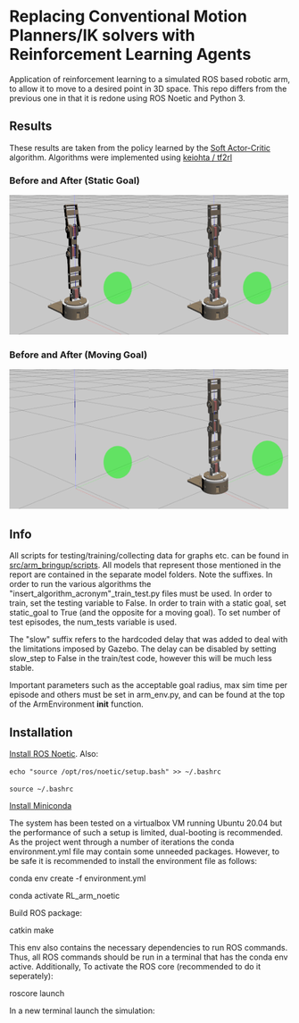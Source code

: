 # Replacing Conventional Motion Planners/IK solvers with Reinforcement Learning Agents
Application of reinforcement learning to a simulated ROS based robotic arm, to allow it to move to a desired point in 3D space. This repo differs from the previous one in that it is redone using ROS Noetic and Python 3.

## Results
These results are taken from the policy learned by the [Soft Actor-Critic](https://arxiv.org/abs/1812.05905 "Soft Actor-Critic Algorithms and Applications") algorithm. Algorithms were implemented using [ keiohta /
tf2rl ](https://github.com/keiohta/tf2rl#tf2rl "TF2RL Github Repo")
### Before and After (Static Goal)

<img src="media\before.gif" width="250" height="250"/><img src="media\after.gif" width="250" height="250"/>

### Before and After (Moving Goal)

<img src="media\before_moving.gif" width="250" height="250"/><img src="media\after_moving.gif" width="250" height="250"/>

## Info

All scripts for testing/training/collecting data for graphs etc. can be found in [src/arm_bringup/scripts](https://github.com/dVeon-loch/EEE4022_RL_Arm_noetic/tree/master/src/arm_bringup/scripts).
All models that represent those mentioned in the report are contained in the separate model folders. Note the suffixes. In order to run the various algorithms the "insert_algorithm_acronym"_train_test.py files must be used. In order to train, set the testing variable to False. In order to train with a static goal, set static_goal to True (and the opposite for a moving goal). To set number of test episodes, the num_tests variable is used.

The "slow" suffix refers to the hardcoded delay that was added to deal with the limitations imposed by Gazebo. The delay can be disabled by setting slow_step to False in the train/test code, however this will be much less stable.

Important parameters such as the acceptable goal radius, max sim time per episode and others must be set in arm_env.py, and can be found at the top of the ArmEnvironment __init__ function.

## Installation

[Install ROS Noetic](http://wiki.ros.org/noetic/Installation/Ubuntu). Also:

`echo "source /opt/ros/noetic/setup.bash" >> ~/.bashrc`

`source ~/.bashrc`

[Install Miniconda](https://docs.conda.io/projects/conda/en/latest/user-guide/install/linux.html)


The system has been tested on a virtualbox VM running Ubuntu 20.04 but the performance of such a setup is limited, dual-booting is recommended. As the project went through a number of iterations the conda environment.yml file may contain some unneeded packages. However, to be safe it is recommended to install the environment file as follows:

conda env create -f environment.yml

conda activate RL_arm_noetic

Build ROS package:

catkin make

This env also contains the necessary dependencies to run ROS commands. Thus, all ROS commands should be run in a terminal that has the conda env active. Additionally, To activate the ROS core (recommended to do it seperately):

roscore launch

In a new terminal launch the simulation:


